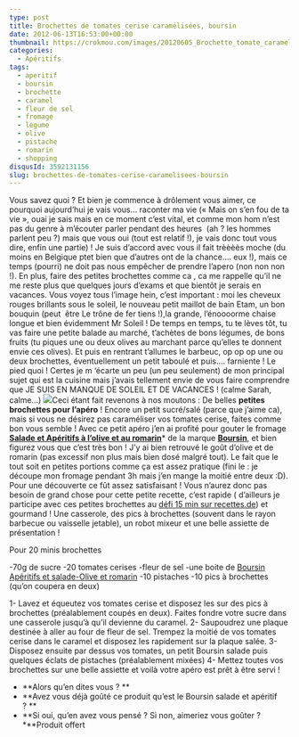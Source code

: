 ```yaml
---
type: post
title: Brochettes de tomates cerise caramélisées, boursin
date: 2012-06-13T16:53:00+00:00
thumbnail: https://crokmou.com/images/20120605_Brochette_tomate_caramel_boursin_aperitif_olive_romarin_pistache__0059.jpg
categories:
  - Apéritifs
tags:
  - aperitif
  - boursin
  - brochette
  - caramel
  - fleur de sel
  - fromage
  - legume
  - olive
  - pistache
  - romarin
  - shopping
disqusId: 3592131156
slug: brochettes-de-tomates-cerise-caramelisees-boursin
---
```


Vous savez quoi ? Et bien je commence à drôlement vous aimer, ce pourquoi aujourd’hui je vais vous… raconter ma vie (« Mais on s’en fou de ta vie », ouai je sais mais en ce moment c’est vital, et comme mon hom n’est pas du genre à m’écouter parler pendant des heures  (ah ? les hommes parlent peu ?) mais que vous oui (tout est relatif !), je vais donc tout vous dire, enfin une partie) ! Je suis d’accord avec vous il fait trèèèès moche (du moins en Belgique ptet bien que d’autres ont de la chance…. eux !), mais ce temps (pourri) ne doit pas nous empêcher de prendre l’apero (non non non !). En plus, faire des petites brochettes comme ca , ca me rappelle qu’il ne me reste plus que quelques jours d’exams et que bientôt je serais en vacances. Vous voyez tous l’image hein, c’est important : moi les cheveux rouges brillants sous le soleil, le nouveau petit maillot de bain Etam, un bon bouquin (peut  être Le trône de fer tiens !),la grande, l’énoooorme chaise longue et bien évidemment Mr Soleil ! De temps en temps, tu te lèves tôt, tu vas faire une petite balade au marché, t’achètes de bons légumes, de bons fruits (tu piques une ou deux olives au marchant parce qu’elles te donnent envie ces olives). Et puis en rentrant t’allumes le barbeuc, op op op une ou deux brochettes, éventuellement un petit taboulé et puis…. farniente ! Le pied quoi ! Certes je m ‘écarte un peu (un peu seulement) de mon principal sujet qui est la cuisine mais j’avais tellement envie de vous faire comprendre que JE SUIS EN MANQUE DE SOLEIL ET DE VACANCES ! (calme Sarah, calme…) [![](http://2.bp.blogspot.com/-VoZFpN93yhI/T9iwbzsO4sI/AAAAAAAACgc/_2OKv7yaoII/s200/Salade_big_olives.jpg)](http://www.boursin.be/fr/produits/boursin_salade_olives_et_romarin.cfm)Ceci étant fait revenons à nos moutons : De belles **petites brochettes pour l’apéro** ! Encore un petit sucré/salé (parce que j’aime ca), mais si vous ne désirez pas caraméliser vos tomates cerise, faites comme bon vous semble ! Avec ce petit apéro j’en ai profité pour gouter le fromage **[Salade et Apéritifs à l’olive et au romarin](http://www.boursin.be/fr/produits/boursin_salade_olives_et_romarin.cfm)*** de la marque **[Boursin](http://www.boursin.be/fr/index.cfm)**, et bien figurez vous que c’est très bon ! J’y ai bien retrouvé le goût d’olive et de romarin (pas excessif non plus mais bien dosé malgré tout). Le fait que le tout soit en petites portions comme ça est assez pratique (fini le : je découpe mon fromage pendant 3h mais j’en mange la moitié entre deux :D). Pour une découverte ce fût assez satisfaisant ! Vous n’aurez donc pas besoin de grand chose pour cette petite recette, c’est rapide ( d’ailleurs je participe avec ces petites brochettes au [défi 15 min sur recettes.de](http://recettes.de/defi-15-minutes)) et gourmand ! Une casserole, des pics à brochettes (souvent dans le rayon barbecue ou vaisselle jetable), un robot mixeur et une belle assiette de présentation !

Pour 20 minis brochettes

-70g de sucre
-20 tomates cerises
-fleur de sel
-une boite de [Boursin Apéritifs et salade-Olive et romarin](http://www.boursin.be/fr/produits/boursin_salade_olives_et_romarin.cfm)
-10 pistaches
-10 pics à brochettes (qu’on coupera en deux)

1- Lavez et équeutez vos tomates cerise et disposez les sur des pics à brochettes (préalablement coupés en deux). Faites fondre votre sucre dans une casserole jusqu’à qu’il devienne du caramel.
2- Saupoudrez une plaque destinée à aller au four de fleur de sel. Trempez la moitié de vos tomates cerise dans le caramel et disposez les rapidement sur la plaque salée.
3- Disposez ensuite par dessus vos tomates, un petit Boursin salade puis quelques éclats de pistaches (préalablement mixées)
4- Mettez toutes vos brochettes sur une belle assiette et voilà votre apéro est prêt à être servi !

* **Alors qu’en dites vous ? **
* **Avez vous déjà goûté ce produit qu’est le Boursin salade et apéritif ? **
* **Si oui, qu’en avez vous pensé ? Si non, aimeriez vous goûter ?***Produit offert